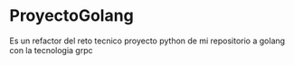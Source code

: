 # ProyectoGolang
Es un refactor del reto tecnico proyecto python de mi repositorio a golang con la tecnologia grpc
